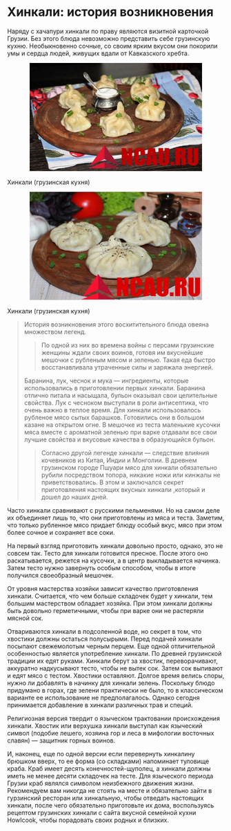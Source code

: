 # Хинкали: история возникновения
Наряду с хачапури хинкали по праву являются визитной карточкой Грузии. 
Без этого блюда невозможно представить себе грузинскую кухню. Необыкновенно сочные, со своим ярким вкусом они покорили умы и сердца людей, живущих вдали от Кавказского хребта.

<p align="center">
  <img width="400" height="250" src="https://github.com/termertop1gg/tada-/blob/main/images/-%D0%B3%D1%80%D1%83%D0%B7%D0%B8%D0%BD%D1%81%D0%BA%D0%B0%D1%8F-%D0%BA%D1%83%D1%85%D0%BD%D1%8F-e1529559222879.jpg">
</p>
Хинкали (грузинская кухня)

<p align="center">
  <img width="400" height="250" src="https://github.com/termertop1gg/tada-/blob/main/images/-%D0%B3%D1%80%D1%83%D0%B7%D0%B8%D0%BD%D1%81%D0%BA%D0%B0%D1%8F-%D0%BA%D1%83%D1%85%D0%BD%D1%8F1-e1533750516502.jpg">
</p>
Хинкали (грузинская кухня)

>История возникновения этого восхитительного блюда овеяна множеством легенд. 
>>По одной из них во времена войны с персами грузинские женщины ждали своих воинов, готовя им вкуснейшие мешочки с рубленым мясом и зеленью. 
>>Такая еда быстро восстанавливала утраченные силы и заряжала энергией.
>
>Баранина, лук, чеснок и мука — ингредиенты, которые использовались в приготовлении первых хинкали. 
>Баранина отлично питала и насыщала, бульон оказывал свои целительные свойства. Лук с чесноком выступали в роли антисептика, что очень важно в теплое время. 
>Для хинкали использовалось рубленое мясо сытых барашков. Готовились они в большом казане на открытом огне. 
>В мешочке из теста маленькие кусочки мяса вместе с ароматной зеленью при варке отдавали все свои лучшие свойства и вкусовые качества в образующийся бульон.
>
>>Согласно другой легенде хинкали — следствие влияния кочевников из Китая, Индии и Монголии. 
>>В древнем грузинском городе Пшуари мясо для хинкали обязательно рубили посредством топора, никакие ножи или кинжалы не приветствовались. 
>>В этом и заключался секрет приготовления настоящих вкусных хинкали ,который и дошел до наших дней.

Часто хинкали сравнивают с русскими пельменями. Но на самом деле их объединяет лишь то, что они приготовлены из мяса и теста. 
Заметим, что только рубленное мясо придает блюду особый вкус, мясо при этом более сочное и сохраняет все соки.

На первый взгляд приготовить хинкали довольно просто, однако, это не совсем так. Тесто для хинкали готовится пресное. 
После этого оно раскатывается, режется на кусочки, а в центр выкладывается начинка. Затем тесто нужно завернуть особым способом, чтобы в итоге получился своеобразный мешочек.

От уровня мастерства хозяйки зависит качество приготовления хинкали. Считается, что чем больше складочек будет у хинкали, тем большим мастерством обладает хозяйка. 
При этом хинкали должны быть довольно герметичными, чтобы при варке они не растеряли мясной сок.

Отвариваются хинкали в подсоленной воде, но секрет в том, что хвостики должны остаться полусырыми. Перед подачей хинкали посыпают свежемолотым черным перцем. 
Еще одной отличительной особенностью является употребление хинкали. По древней грузинской традиции их едят руками. 
Хинкали берут за хвостик, переворачивают, аккуратно надкусывают тесто, чтобы не вытек сок. Затем сок выпивают и едят мясо с тестом. Хвостики оставляют. 
Долгое время велись споры, нужно ли добавлять в начинку для хинкали зелень. Поскольку блюдо придумано в горах, где зелени практически не было, то в классическом варианте ее использование не предполагалось. 
Однако сегодня принимается добавление в хинкали различных трав и специй.

Религиозная версия твердит о языческом трактовании происхождения хинкали. Хвостик или верхушка хинкали выступал как языческий символ (подобие лешего, хозяина гор и леса в мифологии восточных славян) — защитник горных воинов.

И, наконец, еще по одной версии если перевернуть хинкалину брюшком вверх, то ее форма (со складками) напоминает туловище краба. Краб имеет десять конечностей-щуполец, а хинкали должны иметь не менее десяти складочек на тесте. Для языческого периода Грузии краб являлся символом неизбежного движения жизни.
Рекомендуем вам никогда не стоять на месте и обязательно зайти в гурзинский ресторан или хинкальную, чтобы отведать настоящих хинкали, после чего обязательно приготовьте их дома, воспользуясь рецептом грузинских хинкали с сайта вкусной семейной кухни HowIcook, чтобы порадовать своих родных и близких.
